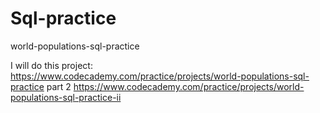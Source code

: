 # Sql-practice
world-populations-sql-practice

I will do this project:
https://www.codecademy.com/practice/projects/world-populations-sql-practice
part 2
https://www.codecademy.com/practice/projects/world-populations-sql-practice-ii

